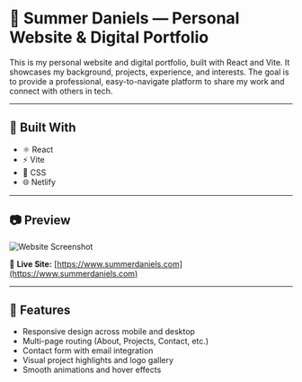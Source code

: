 # 📌 Summer Daniels — Personal Website & Digital Portfolio

This is my personal website and digital portfolio, built with React and Vite. It showcases my background, projects, experience, and interests. The goal is to provide a professional, easy-to-navigate platform to share my work and connect with others in tech.

---

## 🔧 Built With

- ⚛️ React  
- ⚡ Vite  
- 🎨 CSS    
- 🌐 Netlify 

---

## 📷 Preview

![Website Screenshot](./assets/project-screen.png)

🔗 **Live Site:** [https://www.summerdaniels.com](https://www.summerdaniels.com)

---

## 🧠 Features

- Responsive design across mobile and desktop
- Multi-page routing (About, Projects, Contact, etc.)
- Contact form with email integration
- Visual project highlights and logo gallery
- Smooth animations and hover effects
